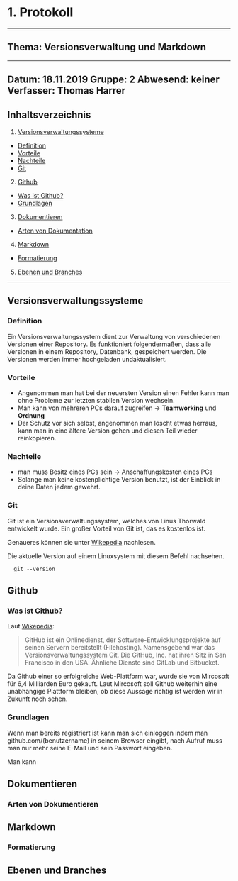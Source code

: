 # 1. Protokoll
---------------------------------------------
## Thema: Versionsverwaltung und Markdown
---------------------------------------------
Datum:      18.11.2019
Gruppe:     2
Abwesend:   keiner
Verfasser:  Thomas Harrer
---------------------------------------------
## Inhaltsverzeichnis

1) [Versionsverwaltungssysteme](#versionsverwaltungssysteme)
  * [Definition](#definition)
  * [Vorteile](#vorteile)
  * [Nachteile](#nachteile)
  * [Git](#git)
2) [Github](#github)
  * [Was ist Github?](#was-ist-github?)
  * [Grundlagen](#grundlagen)
3) [Dokumentieren](#dokumentieren)
  * [Arten von Dokumentation](#arten-von-dokumentieren)
4) [Markdown](#markdown)
  * [Formatierung](#formatierung)
5) [Ebenen und Branches](#ebenen-und-branches)
  
  
---------------------------------------------

## Versionsverwaltungssysteme

### Definition
Ein Versionsverwaltungssystem dient zur Verwaltung von verschiedenen Versionen einer Repository. Es funktioniert folgendermaßen, dass alle Versionen in einem Repository, Datenbank, gespeichert werden. Die Versionen werden immer hochgeladen undaktualisiert.

### Vorteile
  * Angenommen man hat bei der neuersten Version einen Fehler kann man ohne Probleme zur letzten stabilen Version wechseln.
  * Man kann von mehreren PCs darauf zugreifen -> **Teamworking** und **Ordnung**
  * Der Schutz vor sich selbst, angenommen man löscht etwas herraus, kann man in eine ältere Version gehen und diesen Teil wieder reinkopieren.

### Nachteile
  * man muss Besitz eines PCs sein -> Anschaffungskosten eines PCs
  * Solange man keine kostenplichtige Version benutzt, ist der Einblick in deine Daten jedem gewehrt.

### Git

Git ist ein Versionsverwaltungssystem, welches von Linus Thorwald entwickelt wurde. Ein großer Vorteil von Git ist, das es kostenlos ist.

Genaueres können sie unter [Wikepedia](https://de.wikipedia.org/wiki/Git) nachlesen.

Die aktuelle Version auf einem Linuxsystem mit diesem Befehl nachsehen.
```
  git --version
```

## Github

### Was ist Github?

Laut [Wikepedia](https://de.wikipedia.org/wiki/GitHub):
> GitHub ist ein Onlinedienst, der Software-Entwicklungsprojekte auf seinen Servern bereitstellt (Filehosting). Namensgebend war das Versionsverwaltungssystem Git. Die GitHub, Inc. hat ihren Sitz in San Francisco in den USA. Ähnliche Dienste sind GitLab und Bitbucket.

Da Github einer so erfolgreiche Web-Plattform war, wurde sie von Mircosoft für 6,4 Milliarden Euro gekauft. Laut Mircosoft soll Github weiterhin eine unabhängige Plattform bleiben, ob diese Aussage richtig ist werden wir in Zukunft noch sehen.

### Grundlagen

Wenn man bereits registriert ist kann man sich einloggen indem man github.com/(benutzername) in seinem Browser eingibt, nach Aufruf muss man nur mehr seine E-Mail und sein Passwort eingeben.

Man kann

## Dokumentieren

### Arten von Dokumentieren

## Markdown

### Formatierung

## Ebenen und Branches
